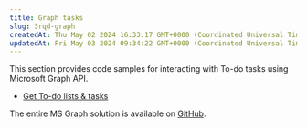```yaml
---
title: Graph tasks
slug: 3rqd-graph
createdAt: Thu May 02 2024 16:33:17 GMT+0000 (Coordinated Universal Time)
updatedAt: Fri May 03 2024 09:34:22 GMT+0000 (Coordinated Universal Time)
---
```


This section provides code samples for interacting with To-do tasks using Microsoft Graph API.

- [Get To-do lists & tasks](<./Graph tasks/Get To-do lists _ tasks.md>)

The entire MS Graph solution is available on [GitHub](https://github.com/jigx-com/jigx-samples/tree/main/quickstart/jigx-MS-Graph-demonstrator).
